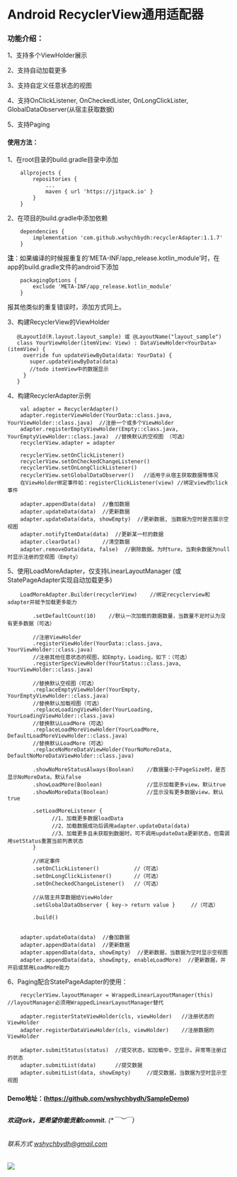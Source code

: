 # Android RecyclerView通用适配器


### 功能介绍：

1、支持多个ViewHolder展示

2、支持自动加载更多

3、支持自定义任意状态的视图

4、支持OnClickListener, OnCheckedLister, OnLongClickLister, GlobalDataObserver(从宿主获取数据)

5、支持Paging

#### 使用方法：

1、在root目录的build.gradle目录中添加
```
    allprojects {
        repositories {
            ...
            maven { url 'https://jitpack.io' }
        }
    }
```

2、在项目的build.gradle中添加依赖
```
    dependencies {
        implementation 'com.github.wshychbydh:recyclerAdapter:1.1.7'
    }
```

**注**：如果编译的时候报重复的'META-INF/app_release.kotlin_module'时，在app的build.gradle文件的android下添加
```
    packagingOptions {
        exclude 'META-INF/app_release.kotlin_module'
    }
```
报其他类似的重复错误时，添加方式同上。

3、构建RecyclerView的ViewHolder
```
   @LayoutId(R.layout.layout_sample) 或 @LayoutName("layout_sample")
   class YourViewHolder(itemView: View) : DataViewHolder<YourData>(itemView) {
     override fun updateViewByData(data: YourData) {
       super.updateViewByData(data)
       //todo itemView中的数据显示
     }
   }
```

4、构建RecyclerAdapter示例
```
    val adapter = RecyclerAdapter()
    adapter.registerViewHolder(YourData::class.java, YourViewHolder::class.java)  //注册一个或多个ViewHolder
    adapter.registerEmptyViewHolder(Empty::class.java, YourEmptyViewHolder::class.java)  //替换默认的空视图 （可选）
    recyclerView.adapter = adapter

    recyclerView.setOnClickListener()
    recyclerView.setOnCheckedChangeListener()
    recyclerView.setOnLongClickListener()
    recyclerView.setGlobalDataObserver()   //适用于从宿主获取数据等情况
    在ViewHolder绑定事件如：registerClickListener(view) //绑定view的click事件

    adapter.appendData(data)  //叠加数据 
    adapter.updateData(data)  //更新数据
    adapter.updateData(data, showEmpty)  //更新数据, 当数据为空时是否展示空视图
    adapter.notifyItemData(data)  //更新某一栏的数据 
    adapter.clearData()       //清空数据 
    adapter.removeData(data, false)  //删除数据。为时ture，当剩余数据为null时显示注册的空视图（Empty）
```

5、使用LoadMoreAdapter，仅支持LinearLayoutManager (或StatePageAdapter实现自动加载更多)
```
    LoadMoreAdapter.Builder(recyclerView)    //绑定recyclerview和adapter并赋予加载更多能力

        .setDefaultCount(10)    //默认一次加载的数据数量，当数量不足时认为没有更多数据（可选）          

        //注册ViewHolder
        .registerViewHolder(YourData::class.java, YourViewHolder::class.java)
        //注册其他任意状态的视图，如Empty，Loading，如下：（可选）
        .registerSpecViewHolder(YourStatus::class.java, YourViewHolder::class.java) 
        
        //替换默认空视图（可选）
        .replaceEmptyViewHolder(YourEmpty, YourEmptyViewHolder::class.java)
        //替换默认加载视图（可选） 
        .replaceLoadingViewHolder(YourLoading, YourLoadingViewHolder::class.java) 
        //替换默认LoadMore（可选）
        .replaceLoadMoreViewHolder(YourLoadMore, DefaultLoadMoreViewHolder::class.java)  
        //替换默认LoadMore（可选）
        .replaceNoMoreDataViewHolder(YourNoMoreData, DefaultNoMoreDataViewHolder::class.java)  

        .showNoMoreStatusAlways(Boolean)    //数据量小于PageSize时，是否显示NoMoreData，默认false
        .showLoadMore(Boolean)              //显示加载更多view，默认true
        .showNoMoreData(Boolean)            //显示没有更多数据view，默认true
 
        .setLoadMoreListener {
              //1、加载更多数据loadData
              //2、加载数据成功后调用adapter.updateData(data)
              //3、加载更多且未获取到数据时，可不调用updateData更新状态，但需调用setStatus重置当前列表状态
        }

        //绑定事件
        .setOnClickListener()           //（可选）
        .setOnLongClickListener()       //（可选）
        .setOnCheckedChangeListener()   //（可选）

        //从宿主共享数据给ViewHolder
        .setGlobalDataObserver { key-> return value }     //（可选）

        .build()

     
    adapter.updateData(data)  //叠加数据
    adapter.appendData(data)  //更新数据
    adapter.appendData(data, showEmpty)  //更新数据，当数据为空时显示空视图
    adapter.appendData(data, showEmpty, enableLoadMore)  //更新数据，并开启或禁用LoadMore能力

```

6、Paging配合StatePageAdapter的使用：
```
    recyclerView.layoutManager = WrappedLinearLayoutManager(this) //layoutManager必须用WrappedLinearLayoutManager替代

    adapter.registerStateViewHolder(cls, viewHolder)   //注册状态的ViewHolder
    adapter.registerDataViewHolder(cls, viewHolder)    //注册数据的ViewHolder

    adapter.submitStatus(status)  //提交状态，如加载中，空显示，异常等注册过的状态
    adapter.submitList(data)      //提交数据
    adapter.submitList(data, showEmpty)     //提交数据，当数据为空时显示空视图
```

#####   

**Demo地址：(https://github.com/wshychbydh/SampleDemo)**    
    
##

###### **欢迎fork，更希望你能贡献commit.** (*￣︶￣)    

###### 联系方式 wshychbydh@gmail.com

[![](https://jitpack.io/v/wshychbydh/recyclerAdapter.svg)](https://jitpack.io/#wshychbydh/recyclerAdapter)
